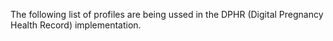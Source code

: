 <!-- profiles-dphr.md {% comment %}
*****************************************************************************************
*                            WARNING: DO NOT EDIT THIS FILE                             *
*                                                                                       *
* This file is generated by SUSHI. Any edits you make to this file will be overwritten. *
*                                                                                       *
* To change the contents of this file, edit the original source file at:                *
* ig-data\input\pagecontent\profiles-dphr.md                                            *
*****************************************************************************************
{% endcomment %} -->
The following list of profiles are being ussed in the DPHR (Digital Pregnancy Health Record) implementation. 

